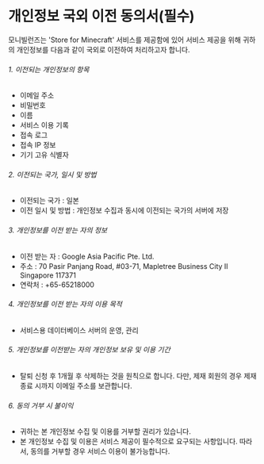 # 개인정보 국외 이전 동의서(필수)

모니빌런즈는 'Store for Minecraft' 서비스를 제공함에 있어 서비스 제공을 위해 귀하의 개인정보를 다음과 같이 국외로 이전하여 처리하고자 합니다.



###### 1. 이전되는 개인정보의 항목

- 이메일 주소
- 비밀번호
- 이름
- 서비스 이용 기록
- 접속 로그
- 접속 IP 정보
- 기기 고유 식별자

###### 2. 이전되는 국가, 일시 및 방법

- 이전되는 국가 : 일본
- 이전 일시 및 방법 : 개인정보 수집과 동시에 이전되는 국가의 서버에 저장

###### 3. 개인정보를 이전 받는 자의 정보

- 이전 받는 자 : Google Asia Pacific Pte. Ltd.
- 주소 : 70 Pasir Panjang Road, #03-71, Mapletree Business City II Singapore 117371
- 연락처 : +65-65218000

###### 4. 개인정보를 이전 받는 자의 이용 목적

- 서비스용 데이터베이스 서버의 운영, 관리

###### 5. 개인정보를 이전받는 자의 개인정보 보유 및 이용 기간

- 탈퇴 신청 후 1개월 후 삭제하는 것을 원칙으로 합니다. 다만, 제재 회원의 경우 제재 종료 시까지 이메일 주소를 보관합니다.

###### 6. 동의 거부 시 불이익

- 귀하는 본 개인정보 수집 및 이용를 거부할 권리가 있습니다. 
- 본 개인정보 수집 및 이용은 서비스 제공이 필수적으로 요구되는 사항입니다. 따라서, 동의를 거부할 경우 서비스 이용이 불가능합니다.